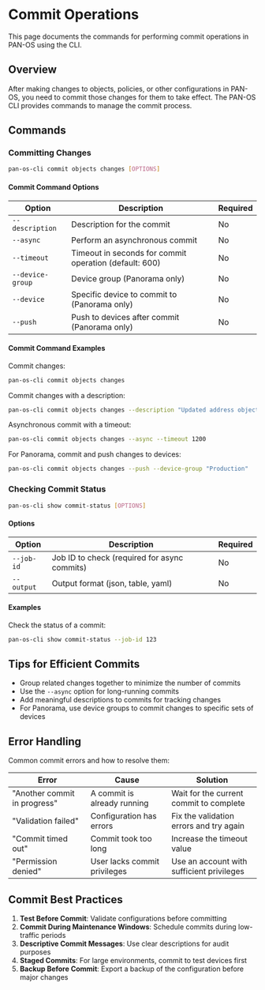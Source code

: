 # Commit Operations

This page documents the commands for performing commit operations in PAN-OS using the CLI.

## Overview

After making changes to objects, policies, or other configurations in PAN-OS, you need to commit those changes for them to take effect. The PAN-OS CLI provides commands to manage the commit process.

## Commands

### Committing Changes

```bash
pan-os-cli commit objects changes [OPTIONS]
```

#### Commit Command Options

| Option | Description | Required |
|--------|-------------|----------|
| `--description` | Description for the commit | No |
| `--async` | Perform an asynchronous commit | No |
| `--timeout` | Timeout in seconds for commit operation (default: 600) | No |
| `--device-group` | Device group (Panorama only) | No |
| `--device` | Specific device to commit to (Panorama only) | No |
| `--push` | Push to devices after commit (Panorama only) | No |

#### Commit Command Examples

Commit changes:

```bash
pan-os-cli commit objects changes
```

Commit changes with a description:

```bash
pan-os-cli commit objects changes --description "Updated address objects"
```

Asynchronous commit with a timeout:

```bash
pan-os-cli commit objects changes --async --timeout 1200
```

For Panorama, commit and push changes to devices:

```bash
pan-os-cli commit objects changes --push --device-group "Production"
```

### Checking Commit Status

```bash
pan-os-cli show commit-status [OPTIONS]
```

#### Options

| Option | Description | Required |
|--------|-------------|----------|
| `--job-id` | Job ID to check (required for async commits) | No |
| `--output` | Output format (json, table, yaml) | No |

#### Examples

Check the status of a commit:

```bash
pan-os-cli show commit-status --job-id 123
```

## Tips for Efficient Commits

- Group related changes together to minimize the number of commits
- Use the `--async` option for long-running commits
- Add meaningful descriptions to commits for tracking changes
- For Panorama, use device groups to commit changes to specific sets of devices

## Error Handling

Common commit errors and how to resolve them:

| Error | Cause | Solution |
|-------|-------|----------|
| "Another commit in progress" | A commit is already running | Wait for the current commit to complete |
| "Validation failed" | Configuration has errors | Fix the validation errors and try again |
| "Commit timed out" | Commit took too long | Increase the timeout value |
| "Permission denied" | User lacks commit privileges | Use an account with sufficient privileges |

## Commit Best Practices

1. **Test Before Commit**: Validate configurations before committing
2. **Commit During Maintenance Windows**: Schedule commits during low-traffic periods
3. **Descriptive Commit Messages**: Use clear descriptions for audit purposes
4. **Staged Commits**: For large environments, commit to test devices first
5. **Backup Before Commit**: Export a backup of the configuration before major changes
